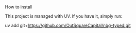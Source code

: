 How to install

This project is managed with UV. If you have it, simply run:

uv add git+https://github.com/OutSquareCapital/nbg-typed.git

